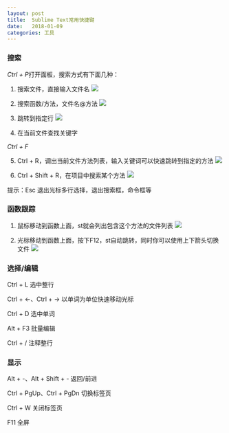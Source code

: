 ```yaml
---
layout: post
title:  Sublime Text常用快捷键
date:   2018-01-09
categories: 工具
---
```


### 搜索
*Ctrl + P*打开面板，搜索方式有下面几种：

1. 搜索文件，直接输入文件名
![](https://images2017.cnblogs.com/blog/137801/201712/137801-20171212103758274-868508375.png)

2. 搜索函数/方法，文件名@方法 
![](https://images2017.cnblogs.com/blog/137801/201712/137801-20171212104908602-1124038966.png)


3. 跳转到指定行
![](https://images2017.cnblogs.com/blog/137801/201712/137801-20171212105033384-1024350312.png)


4. 在当前文件查找关键字

*Ctrl + F*

5. Ctrl + R，调出当前文件方法列表，输入关键词可以快速跳转到指定的方法
![](https://images2017.cnblogs.com/blog/137801/201712/137801-20171212123501676-1735014114.png)


6. Ctrl + Shift + R，在项目中搜索某个方法
![](https://images2017.cnblogs.com/blog/137801/201712/137801-20171212110531134-1638131259.png)


提示：Esc 退出光标多行选择，退出搜索框，命令框等

### 函数跟踪
1. 鼠标移动到函数上面，st就会列出包含这个方法的文件列表
![](https://images2017.cnblogs.com/blog/137801/201712/137801-20171212105355321-320880139.png)

2. 光标移动到函数上面，按下F12，st自动跳转，同时你可以使用上下箭头切换文件
![](https://images2017.cnblogs.com/blog/137801/201712/137801-20171212105637227-1714218881.png)


### 选择/编辑
Ctrl + L 选中整行

Ctrl + ←、Ctrl + → 以单词为单位快速移动光标

Ctrl + D 选中单词

Alt + F3 批量编辑

Ctrl + / 注释整行

### 显示
Alt + -、Alt + Shift + - 返回/前进

Ctrl + PgUp、Ctrl + PgDn 切换标签页

Ctrl + W 关闭标签页

F11 全屏

 